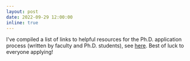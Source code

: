 ```yaml
---
layout: post
date: 2022-09-29 12:00:00
inline: true
---
```

I've compiled a list of links to helpful resources for the Ph.D. application process (written by faculty and Ph.D. students), see <a href="/projects/gradschool/" target="blank">here</a>. Best of luck to everyone applying!